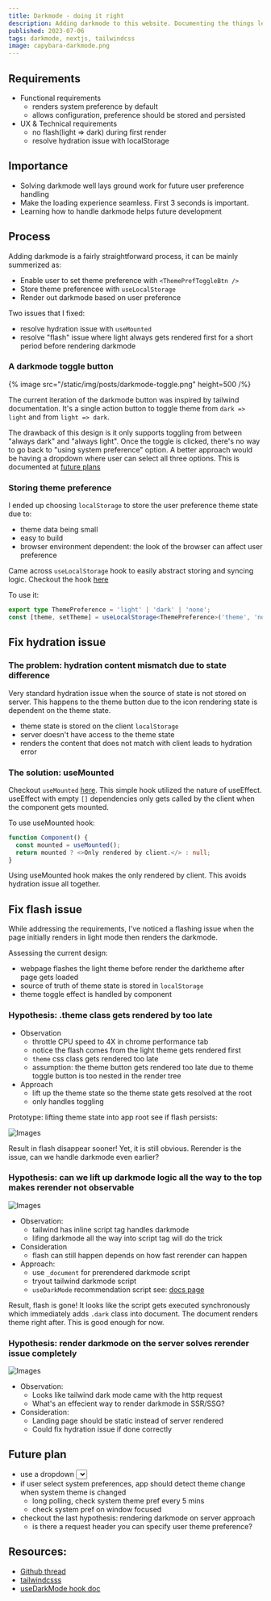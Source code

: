 ```yaml
---
title: Darkmode - doing it right
description: Adding darkmode to this website. Documenting the things learned.
published: 2023-07-06
tags: darkmode, nextjs, tailwindcss
image: capybara-darkmode.png
---
```


## Requirements

- Functional requirements
  - renders system preference by default
  - allows configuration, preference should be stored and persisted
- UX & Technical requirements
  - no flash(light => dark) during first render
  - resolve hydration issue with localStorage

## Importance

- Solving darkmode well lays ground work for future user preference handling
- Make the loading experience seamless. First 3 seconds is important.
- Learning how to handle darkmode helps future development

## Process

Adding darkmode is a fairly straightforward process, it can be mainly summerized as:

- Enable user to set theme preference with `<ThemePrefToggleBtn />`
- Store theme preferencee with `useLocalStorage`
- Render out darkmode based on user preference

Two issues that I fixed:

- resolve hydration issue with `useMounted`
- resolve "flash" issue where light always gets rendered first for a short period before rendering darkmode

### A darkmode toggle button

{% image
  src="/static/img/posts/darkmode-toggle.png"
  height=500
  /%}

The current iteration of the darkmode button was inspired by tailwind documentation. It's a single action button to toggle theme from `dark => light` and from `light => dark`.

The drawback of this design is it only supports toggling from between "always dark" and "always light". Once the toggle is clicked, there's no way to go back to "using system preference" option. A better approach would be having a dropdown where user can select all three options. This is documented at [future plans](/post/darkmode#future-plan)

### Storing theme preference

I ended up choosing `localStorage` to store the user preference theme state due to:

- theme data being small
- easy to build
- browser environment dependent: the look of the browser can affect user preference

Came across `useLocalStorage` hook to easily abstract storing and syncing logic. Checkout the hook [here](https://github.com/Yxwww/yuxi-site/blob/main/utils/hooks/useLocalStorage.ts)

To use it:

```typescript
export type ThemePreference = 'light' | 'dark' | 'none';
const [theme, setTheme] = useLocalStorage<ThemePreference>('theme', 'none');
```

## Fix hydration issue

### The problem: hydration content mismatch due to state difference

Very standard hydration issue when the source of state is not stored on server. This happens to the theme button due to the icon rendering state is dependent on the theme state.

- theme state is stored on the client `localStorage`
- server doesn't have access to the theme state
- renders the content that does not match with client leads to hydration error

### The solution: useMounted

Checkout `useMounted` [here](https://github.com/Yxwww/yuxi-site/blob/main/utils/hooks/useMounted.ts). This simple hook utilized the nature of useEffect. useEffect with empty `[]` dependencies only gets called by the client when the component gets mounted.

To use useMounted hook:

```typescript
function Component() {
  const mounted = useMounted();
  return mounted ? <>Only rendered by client.</> : null;
}
```

Using useMounted hook makes the <ThemeToggleButton /> only rendered by client. This avoids hydration issue all together.

## Fix flash issue

While addressing the requirements, I've noticed a flashing issue when the page initially renders in light mode then renders the darkmode.

Assessing the current design:

- webpage flashes the light theme before render the darktheme after page gets loaded
- source of truth of theme state is stored in `localStorage`
- theme toggle effect is handled by <ThemePrefToggleBtn /> component

### Hypothesis: .theme class gets rendered by <ThemePrevToggle /> too late

- Observation
  - throttle CPU speed to 4X in chrome performance tab
  - notice the flash comes from the light theme gets rendered first
  - `theme` css class gets rendered too late
  - assumption: the theme button gets rendered too late due to theme toggle button is too nested in the render tree
- Approach
  - lift up the theme state so the theme state gets resolved at the root
  - <ThemePrefToggleBtn /> only handles toggling

Prototype: lifting theme state into app root see if flash persists:

![Images](/static/img/posts/lift-theme-effect-up.png)

Result in flash disappear sooner! Yet, it is still obvious. Rerender is the issue, can we handle darkmode even earlier?

### Hypothesis: can we lift up darkmode logic all the way to the top makes rerender not observable

![Images](/static/img/posts/tailwind-darkmode-logic.png)

- Observation:
  - tailwind has inline script tag handles darkmode
  - lifing darkmode all the way into script tag will do the trick
- Consideration
  - flash can still happen depends on how fast rerender can happen
- Approach:
  - use `_document` for prerendered darkmode script
  - tryout tailwind darkmode script
  - `useDarkMode` recommendation script see: [docs page](https://github.com/donavon/use-dark-mode#that-flash)

Result, flash is gone! It looks like the script gets executed synchronously which immediately adds `.dark` class into document. The document renders theme right after. This is good enough for now.

### Hypothesis: render darkmode on the server solves rerender issue completely

![Images](/static/img/posts/prerenders_dark_mode.png)

- Observation:
  - Looks like tailwind dark mode came with the http request
  - What's an effecient way to render darkmode in SSR/SSG?
- Consideration:
  - Landing page should be static instead of server rendered
  - Could fix hydration issue if done correctly

## Future plan

- use a dropdown <select /> component to support user to select "system preference state", "always light", and "always dark".
  - sync "prefer system theme" state with toggle UI
- if user select system preferences, app should detect theme change when system theme is changed
  - long polling, check system theme pref every 5 mins
  - check system pref on window focused
- checkout the last hypothesis: rendering darkmode on server approach
  - is there a request header you can specify user theme preference?

## Resources:

- [Github thread](https://github.com/vercel/next.js/discussions/21982)
- [tailwindcsss](https://tailwindcss.com)
- [useDarkMode hook doc](https://github.com/donavon/use-dark-mode#that-flash)
